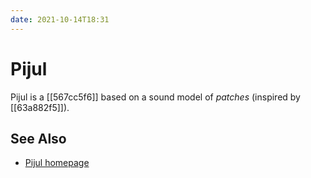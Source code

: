 ```yaml
---
date: 2021-10-14T18:31
---
```


# Pijul

Pijul is a [[567cc5f6]] based on a sound model of _patches_ (inspired by
[[63a882f5]]).

## See Also

- [Pijul homepage](https://pijul.com/)
